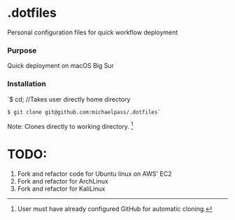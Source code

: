 # .dotfiles
Personal configuration files for quick workflow deployment

### Purpose
Quick deployment on macOS Big Sur

### Installation
`$ cd; //Takes user directly home directory

 ```
 $ git clone git@github.com:michaelpass/.dotfiles`
```
Note: Clones directly to working directory.
[^1]

# TODO:
1. Fork and refactor code for Ubuntu linux on AWS' EC2
2. Fork and refactor for ArchLinux
3. Fork and refactor for KaliLinux

[^1]: User must have already configured GitHub for automatic cloning.
